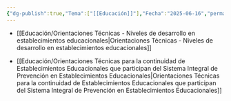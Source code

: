 ```yaml
---
{"dg-publish":true,"Tema":["[[Educación]]"],"Fecha":"2025-06-16","permalink":"/programa-pre-para-2/","dgPassFrontmatter":true,"noteIcon":"","created":"2025-06-16","updated":"2025-06-22T18:08:37.639-04:00"}
---
```



- [[Educación/Orientaciones Técnicas - Niveles de desarrollo en establecimientos educacionales\|Orientaciones Técnicas - Niveles de desarrollo en establecimientos educacionales]]

- [[Educación/Orientaciones Técnicas para la continuidad de Establecimientos Educacionales que participan del Sistema Integral de Prevención en Establecimientos Educacionales\|Orientaciones Técnicas para la continuidad de Establecimientos Educacionales que participan del Sistema Integral de Prevención en Establecimientos Educacionales]]
